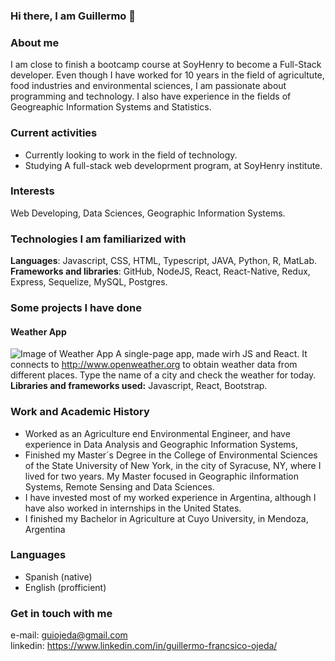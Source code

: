 ### Hi there, I am Guillermo 👋

### About me 

I am close to finish a bootcamp course at SoyHenry to become a Full-Stack developer. Even though I have worked for 10 years in the field of agricultute, food industries and environmental sciences, I am passionate about programming and technology. I also have experience in the fields of  Geogreaphic Information Systems and Statistics. 

### Current activities

* Currently  looking to work in the field of technology.
* Studying A full-stack web developrment program, at SoyHenry institute.

### Interests

Web Developing, Data Sciences, Geographic Information Systems.

### Technologies I am familiarized with

**Languages**: Javascript, CSS, HTML, Typescript, JAVA, Python, R, MatLab.  
**Frameworks and libraries**: GitHub, NodeJS, React, React-Native, Redux, Express, Sequelize, MySQL, Postgres.

### Some projects I have done

#### Weather App

![Image of Weather App](https://github.com/guillermoojeda/guillermoojeda/blob/main/Images/WeatherApp_image.jpg|width=150)
A single-page app, made wirh JS and React. It connects to http://www.openweather.org to obtain weather data from different places. Type the name of a city and check the weather for today.
**Libraries and frameworks used:** Javascript, React, Bootstrap.

### Work and Academic History

* Worked as an Agriculture end Environmental Engineer, and have experience in Data Analysis and Geographic Information Systems, 
* Finished my Master´s Degree in the College of Environmental Sciences of the State University of New York, in the city of Syracuse, NY, where I lived for two years. My Master focused in Geographic iInformation Systems, Remote Sensing and Data Sciences.
* I have invested most of my worked experience in Argentina, although I have also worked in internships in the United States.
* I finished my Bachelor in Agriculture at Cuyo University, in Mendoza, Argentina

### Languages

* Spanish (native)
* English (profficient)

### Get in touch with me

e-mail: guiojeda@gmail.com  
linkedin: https://www.linkedin.com/in/guillermo-francsico-ojeda/




<!--
**guillermoojeda/guillermoojeda** is a ✨ _special_ ✨ repository because its `README.md` (this file) appears on your GitHub profile.

Here are some ideas to get you started:

- 🔭 I’m currently working on ...
- 🌱 I’m currently learning ...
- 👯 I’m looking to collaborate on ...
- 🤔 I’m looking for help with ...
- 💬 Ask me about ...
- 📫 How to reach me: ...
- 😄 Pronouns: ...
- ⚡ Fun fact: ...
-->


